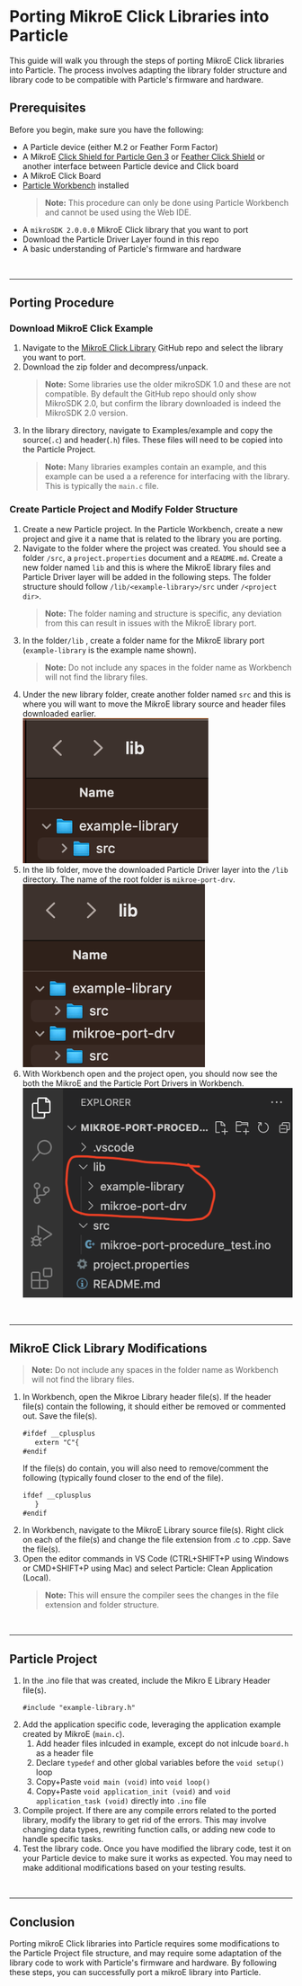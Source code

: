 # Porting MikroE Click Libraries into Particle
This guide will walk you through the steps of porting MikroE Click libraries into Particle. The process involves adapting the library folder structure and library code to be compatible with Particle's firmware and hardware.
## Prerequisites
Before you begin, make sure you have the following:
- A Particle device (either M.2 or Feather Form Factor)
- A MikroE [Click Shield for Particle Gen 3](https://www.mikroe.com/click-shield-for-particle-gen-3) or [Feather Click Shield](https://www.mikroe.com/feather-click-shield) or another interface between Particle device and Click board
- A MikroE Click Board
- [Particle Workbench](https://www.particle.io/workbench/) installed
   > **Note:** This procedure can only be done using Particle Workbench and cannot be used using the Web IDE.
- A `mikroSDK 2.0.0.0` MikroE Click library that you want to port
- Download the Particle Driver Layer found in this repo
- A basic understanding of Particle's firmware and hardware

<br>

----
## Porting Procedure

### Download MikroE Click Example 
1. Navigate to the [MikroE Click Library](https://github.com/MikroElektronika/mikrosdk_click_v2) GitHub repo and select the library you want to port.
2. Download the zip folder and decompress/unpack.
   > **Note:**  Some libraries use the older mikroSDK 1.0 and these are not compatible. By default the GitHub repo should only show MikroSDK 2.0, but confirm the library downloaded is indeed the MikroSDK 2.0 version.
4. In the library directory, navigate to Examples/example and copy the source(`.c`) and header(`.h`) files. These files will need to be copied into the Particle Project.
   > **Note:**  Many libraries examples contain an example, and this example can be used a a reference for interfacing with the library. This is typically the `main.c` file.  

### Create Particle Project and Modify Folder Structure
1. Create a new Particle project. In the Particle Workbench, create a new project and give it a name that is related to the library you are porting.
2. Navigate to the folder where the project was created. You should see a folder  `/src`, a `project.properties` document and a `README.md`. Create a new folder named `lib` and this is where the MikroE library files and Particle Driver layer will be added in the following steps. The folder structure should follow `/lib/<example-library>/src` under `/<project dir>`.  
   > **Note:**  The folder naming and structure is specific, any deviation from this can result in issues with the MikroE library port.  
3. In the folder`/lib` , create a folder name for the MikroE library port (`example-library` is the example name shown).  
   > **Note:**  Do not include any spaces in the folder name as Workbench will not find the library files.  
4. Under the new library folder, create another folder named `src` and this is where you will want to move the MikroE library source and header files downloaded earlier.  
   ![](/docs/src.png)  
5. In the lib folder, move the downloaded Particle Driver layer into the `/lib` directory. The name of the root folder is `mikroe-port-drv`.  
   ![](/docs/drv.png)  
6. With Workbench open and the project open, you should now see the both the MikroE and the Particle Port Drivers in Workbench.    
   ![](/docs/vs-folder.png)      

<br>

----
## MikroE Click Library Modifications  
> **Note:**  Do not include any spaces in the folder name as Workbench will not find the library files.   

1. In Workbench, open the Mikroe Library header file(s). If the header file(s) contain the following, it should either be removed or commented out. Save the file(s).  
   ```
   #ifdef __cplusplus  
      extern "C"{  
   #endif
     ```  
   If the file(s) do contain, you will also need to remove/comment the following (typically found closer to the end of the file). 
   ```
   ifdef __cplusplus  
      }  
   #endif  
    ```  
2. In Workbench, navigate to the MikroE Library source file(s). Right click on each of the file(s) and change the file extension from .c to .cpp. Save the file(s).   
3. Open the editor commands in VS Code (CTRL+SHIFT+P using Windows or CMD+SHIFT+P using Mac) and select Particle: Clean Application (Local).   
   > **Note:** This will ensure the compiler sees the changes in the file extension and folder structure.  

<br>

----
## Particle Project
1. In the .ino file that was created, include the Mikro E Library Header file(s).  
   ```
   #include "example-library.h"
   ```  
2. Add the application specific code, leveraging the application example created by MikroE (`main.c`). 
   1.  Add header files inlcuded in example, except do not inlcude `board.h` as a header file
   2.  Declare `typedef` and other global variables before the `void setup()` loop
   3. Copy+Paste `void main (void)` into `void loop()`
   4. Copy+Paste `void application_init (void)` and `void application_task (void)` directly into `.ino` file
3. Compile project. If there are any compile errors related to the ported library, modify the library to get rid of the errors. This may involve changing data types, rewriting function calls, or adding new code to handle specific tasks.  
4. Test the library code. Once you have modified the library code, test it on your Particle device to make sure it works as expected. You may need to make additional modifications based on your testing results.  

<br>

----
## Conclusion
Porting mikroE Click libraries into Particle requires some modifications to the Particle Project file structure, and may require some adaptation of the library code to work with Particle's firmware and hardware. By following these steps, you can successfully port a mikroE library into Particle.